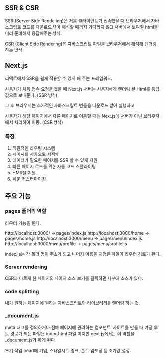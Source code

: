 ## SSR & CSR

SSR (Server Side Rendering)은 처음 클라이언트가 접속했을 때 브라우저에서 자바스크립트 코드를 다운로드 받아 해석할 때까지 기다리지 않고 서버에서 보여질 html을 미리 준비해서 응답해주는 방식.

CSR (Client Side Rendering)은 자바스크립트 파일을 브라우저에서 해석해 렌더링 하는 방식.

## Next.js

리액트에서 SSR을 쉽게 적용할 수 있게 해 주는 프레임워크.

사용자가 처음 접속 요청을 했을 때 Next.js 서버는 사용자에게 렌더링 될 Html를 응답 값으로 보내준다. (SSR 방식)

그 후 브라우저는 추가적인 자바스크립트 번들을 다운로드 받아 실행하고

사용자가 해당 페이지에서 다른 페이지로 이동할 때는 Next.js에 서버가 아닌 브라우저에서 처리하여 이동. (CSR 방식)

### 특징

1. 직관적인 라우팅 시스템
2. 페이지를 자동으로 최적화
3. 데이터가 필요한 페이지를 SSR 할 수 있게 지원
4. 빠른 페이지 로드를 위한 자동 코드 스플라이팅
5. HMR을 지원
6. 쉬운 커스터마이징

## 주요 기능

### pages 폴더의 역할

라우터 기능을 한다.

http://localhost:3000/ -> pages/index.js
http://localhost:3000/home -> pages/home.js
http://localhost:3000/menu -> pages/menu/index.js
http://localhost:3000/menu/profile -> pages/menu/profile.js

index.js는 각 폴더 명이 주소가 되고 나머지 이름을 지정한 파일이 라우터 경로가 된다.

### Server rendering

CSR과 다르게 한 페이지의 페이지 소스 보기를 클릭하면 내부에 소스가 있다.

### code splitting

내가 원하는 페이지에 원하는 자바스크립트와 라이브러리를 렌더링 하는 것.

### \_document.js

meta 태그를 정의하거나 전체 페이지에 관려하는 컴포넌트.
사이트를 만들 때 가장 루트 경로가 되는 파일은 index.html 파일 이지만 next.js에서는 이 역할을 \_document.js가 하게 된다.

초기 작업 head에 기입, 스타일시트 링크, 폰트 임포딩 등 초기값 설정.

